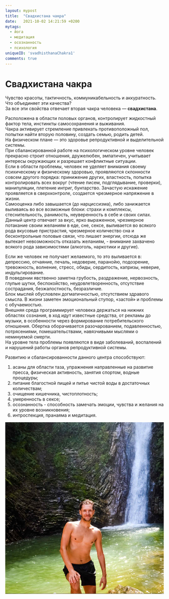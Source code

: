 ```yaml
---
layout: mypost
title:  "Свадхистана чакра"
date:   2021-10-02 14:21:59 +0200
mytags: 
  - йога 
  - медитация
  - осознанность
  - психология
uniqueID: 'svadhisthanaСhakra1'
comments: true
---
```


# Свадхистана чакра
Чувство красоты, тактичность, коммуникабельность и аккуратность. Что объединяет эти качества?  
За все эти свойства отвечает вторая чакра человека — **свадхистана**.  

Расположена в области половых органов, контролирует жидкостный фактор тела, инстинкты самосохранения и выживания.  
Чакра активирует стремление привлекать противоположный пол, попытки найти вторую половину, создать семью, родить детей.  
На физическом плане — это здоровье репродуктивной и выделительной системы.   
При сбалансированной работе на психологическом уровне человек прекрасно строит отношения, дружелюбен, 
эмпатичен, учитывает интересы окружающих и разрешает конфликтные ситуации.  
Если в области проблемы, человек не уделяет внимания своему психическому и физическому здоровью,
проявляются склонности совсем другого порядка: принижение других, властность, 
попытка контролировать всех вокруг (чтение писем, подглядывание, проверки), манипуляции, плетение интриг,
бунтарство. Зачастую искажение проявляется в сверхконтроле, создается чрезмерное напряжение в жизни.  
Самооценка либо завышается (до нарциссизма), либо занижается выливаясь во все возможные блоки: страхи и комплексы, 
стеснительность, ранимость, неуверенность в себе и своих силах.
Данный центр отвечает за вкус, ярко выраженное, чрезмерное потакание своим желаниям в
еде, сне, сексе, выливается во всякого рода вкусовые пристрастия, чрезмерное количество сна
и бесконтрольные половые связи, что лишает энергии, отсюда же вытекает невозможность отказать желаниям, - внимание
захвачено всякого рода зависимостями (алкоголь, наркотики и другие).  

Если же человек не получает желаемого, то это выливается в: депрессию, отчаяние, печаль, недоверие, паранойю, подозрение,
тревожность, волнение, стресс, обиды, сердитость, капризы, неверие, индульгирование.  
В поведении явственно заметна грубость, раздражение, нервозность, глупые шутки, беспокойство, 
неудовлетворенность, отсутствие сострадания, безжалостность, безразличие.  
Блок мыслей обусловлен догматичностью, отсутствием здравого смысла. В жизни заметен эмоциональный
ступор, «застой» и проблемы с обучаемостью.  
Внешняя среда программирует человека держаться на нижних областях сознания, в ход идут известные 
средства, от рекламы до музыки, в особенности через формирование потребительского отношения. Обертка оборачивается
разочарованием, подавленностью, потрясениями, помешательствами, навязчивыми мыслями о неминуемой смерти.  
На уровне тела проблемы появляются в виде заболеваний, воспалений и нарушений работы органов репродуктивной системы.  

Развитию и сбалансированности данного центра способствуют:
1. асаны для области таза, упражнения направленные на развитие пресса, физическая активность, занятия спортом, водные процедуры;
1. питание благостной пищей и питье чистой воды в достаточных количествам;
1. очищение кишечника, чистоплотность;
1. умеренность в сексе;
1. осознанность - способность замечать эмоции, чувства и желания на их уровне возникновения;
1. интроспекция, пранаяма и медитация.

![Image](/img/blog/waterfall.jpg)
